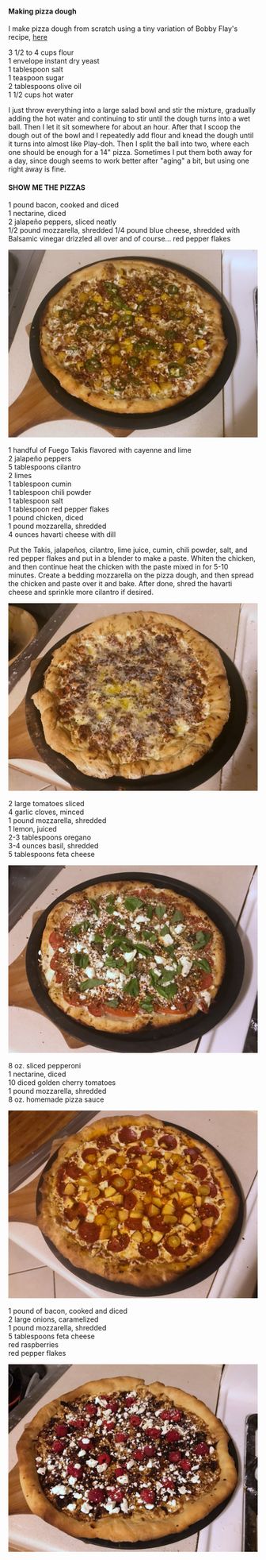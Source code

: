 #### Making pizza dough

I make pizza dough from scratch using a tiny variation of Bobby Flay's recipe, [here](https://www.epicurious.com/recipes/member/views/pizza-dough-bobby-flay-5b711de44e722a4f20884ace)

3 1/2 to 4 cups flour  
1 envelope instant dry yeast  
1 tablespoon salt  
1 teaspoon sugar  
2 tablespoons olive oil  
1 1/2 cups hot water  

I just throw everything into a large salad bowl and stir the mixture, gradually adding the hot water and continuing to stir until the dough turns into a wet ball. Then I let it sit somewhere for about an hour. After that I scoop the dough out of the bowl and I repeatedly add flour and knead the dough until it turns into almost like Play-doh. Then I split the ball into two, where each one should be enough for a 14" pizza. Sometimes I put them both away for a day, since dough seems to work better after "aging" a bit, but using one right away is fine.

#### SHOW ME THE PIZZAS

1 pound bacon, cooked and diced  
1 nectarine, diced  
2 jalapeño peppers, sliced neatly  
1/2 pound mozzarella, shredded
1/4 pound blue cheese, shredded
with Balsamic vinegar drizzled all over and of course... red pepper flakes

![](./images/bacon_nectarine_jalapeno_pizza.jpg)

1 handful of Fuego Takis flavored with cayenne and lime  
2 jalapeño peppers  
5 tablespoons cilantro  
2 limes  
1 tablespoon cumin  
1 tablespoon chili powder  
1 tablespoon salt  
1 tablespoon red pepper flakes  
1 pound chicken, diced  
1 pound mozzarella, shredded  
4 ounces havarti cheese with dill  

Put the Takis, jalapeños, cilantro, lime juice, cumin, chili powder, salt, and red pepper flakes and put in a blender to make a paste. Whiten the chicken, and then continue heat the chicken with the paste mixed in for 5-10 minutes. Create a bedding mozzarella on the pizza dough, and then spread the chicken and paste over it and bake. After done, shred the havarti cheese and sprinkle more cilantro if desired.

![](./images/chicken_takis_pizza.jpg)

2 large tomatoes sliced  
4 garlic cloves, minced  
1 pound mozzarella, shredded  
1 lemon, juiced  
2-3 tablespoons oregano  
3-4 ounces basil, shredded  
5 tablespoons feta cheese  

![](./images/tomato_garlic_basil_pizza.jpg)

8 oz. sliced pepperoni  
1 nectarine, diced  
10 diced golden cherry tomatoes  
1 pound mozzarella, shredded  
8 oz. homemade pizza sauce  

![](./images/nectarine_pepperoni_pizza.jpg)

1 pound of bacon, cooked and diced  
2 large onions, caramelized  
1 pound mozzarella, shredded  
5 tablespoons feta cheese  
red raspberries  
red pepper flakes  

![](./images/raspberry_pizza.jpg)
